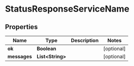 

# StatusResponseServiceName


## Properties

| Name | Type | Description | Notes |
|------------ | ------------- | ------------- | -------------|
|**ok** | **Boolean** |  |  [optional] |
|**messages** | **List&lt;String&gt;** |  |  [optional] |



